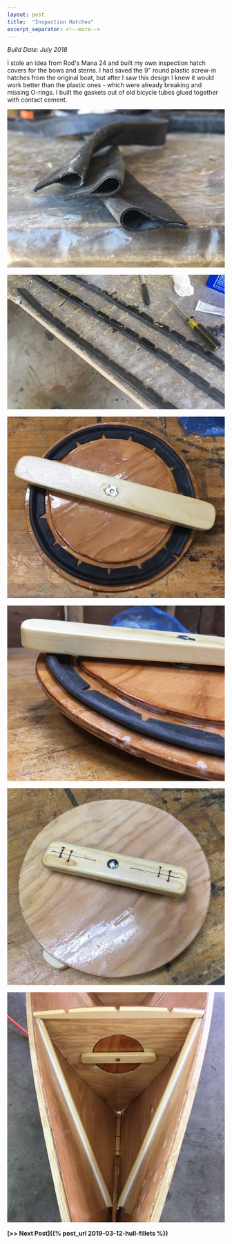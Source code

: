 ```yaml
---
layout: post
title:  "Inspection Hatches"
excerpt_separator: <!--more-->
---
```


*Build Date: July 2018*

I stole an idea from Rod's Mana 24 and built my own inspection hatch covers for the bows and sterns. I had saved the 9" round plastic screw-in hatches from the original boat, but after I saw this design I knew it would work better than the plastic ones - which were already breaking and missing O-rings. I built the gaskets out of old bicycle tubes glued together with contact cement.

<!--more-->

![Gaskets from Bicycle Tubes](/assets/images/inspection-gasket-1.jpg)

![Gaskets from Bicycle Tubes](/assets/images/inspection-gasket-2.jpg)

![Inner Side of Cover](/assets/images/inspection-inner-1.jpg)

![Inner Side of Cover](/assets/images/inspection-inner-2.jpg)

![Outer Side of Cover](/assets/images/inspection-outer.jpg)

![Inside of Stern Cover When Installed](/assets/images/inspection-installed.jpg)

**[>> Next Post]({% post_url 2019-03-12-hull-fillets %})**
